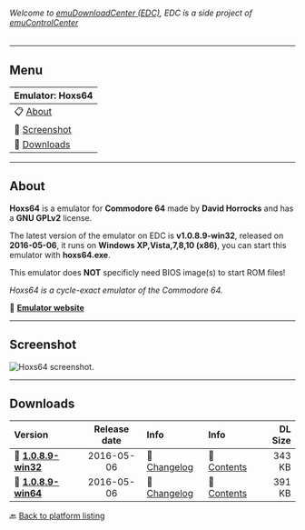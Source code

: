 ###### Welcome to [emuDownloadCenter (EDC)](https://github.com/PhoenixInteractiveNL/emuDownloadCenter/wiki/), EDC is a side project of [emuControlCenter](https://github.com/PhoenixInteractiveNL/emuControlCenter/wiki/)
***
## Menu
| **Emulator: Hoxs64** |
|:---------|
| :clipboard: [About](#about) |
| :sunrise: [Screenshot](#screenshot) |
| :floppy_disk: [Downloads](#downloads) |
***
## About
**Hoxs64** is a emulator for **Commodore 64** made by **David Horrocks** and has a **GNU GPLv2** license.

The latest version of the emulator on EDC is **v1.0.8.9-win32**, released on **2016-05-06**, it runs on **Windows XP,Vista,7,8,10 (x86)**, you can start this emulator with **hoxs64.exe**.

This emulator does **NOT** specificly need BIOS image(s) to start ROM files!

_Hoxs64 is a cycle-exact emulator of the Commodore 64._

:link: [**Emulator website**](http://www.hoxs64.net/)
***
## Screenshot
![](https://raw.githubusercontent.com/PhoenixInteractiveNL/emuDownloadCenter/master/hooks/hoxs64/screen.jpg "Hoxs64 screenshot.")
***
## Downloads
| Version  | Release date  | Info       | Info       | DL Size    |
|:---------|:-------------:|:-----------|:-----------|-----------:|
| :floppy_disk: [**1.0.8.9-win32**](https://github.com/PhoenixInteractiveNL/edc-repo0002/raw/master/hoxs64/1.0.8.9-win32.7z) | 2016-05-06 | :page_facing_up: [Changelog](https://github.com/PhoenixInteractiveNL/edc-repo0002/blob/master/hoxs64/1.0.8.9-win32_changelog.txt) | :mag_right: [Contents](https://github.com/PhoenixInteractiveNL/edc-repo0002/blob/master/hoxs64/1.0.8.9-win32_contents.txt) | 343 KB |
| :floppy_disk: [**1.0.8.9-win64**](https://github.com/PhoenixInteractiveNL/edc-repo0002/raw/master/hoxs64/1.0.8.9-win64.7z) | 2016-05-06 | :page_facing_up: [Changelog](https://github.com/PhoenixInteractiveNL/edc-repo0002/blob/master/hoxs64/1.0.8.9-win64_changelog.txt) | :mag_right: [Contents](https://github.com/PhoenixInteractiveNL/edc-repo0002/blob/master/hoxs64/1.0.8.9-win64_contents.txt) | 391 KB |

:back: [Back to platform listing](https://github.com/PhoenixInteractiveNL/emuDownloadCenter/wiki/EDC-Platform-List)
